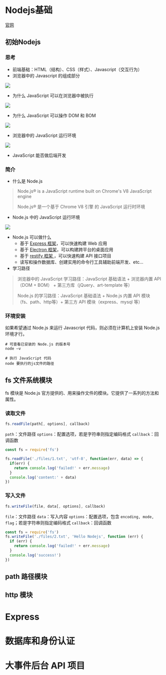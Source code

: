 

# Nodejs基础

[官网](https://nodejs.org/zh-cn/)



## 初始Nodejs

### 思考

- 前端基础：HTML（结构）、CSS（样式）、Javascript（交互行为）
- 浏览器中的 Javascript 的组成部分

![](https://notes2021.oss-cn-beijing.aliyuncs.com/2021/image-20221204103959356.png)



- 为什么 JavaScript 可以在浏览器中被执行

![](https://notes2021.oss-cn-beijing.aliyuncs.com/2021/image-20221204104636509.png)

- 为什么 JavaScript 可以操作 DOM 和 BOM

![](https://notes2021.oss-cn-beijing.aliyuncs.com/2021/image-20221204104940020.png)

- 浏览器中的 JavaScript 运行环境

![](https://notes2021.oss-cn-beijing.aliyuncs.com/2021/image-20221204105049799.png)

- JavaScript 能否做后端开发



### 简介

- 什么是 Node.js

> Node.js® is a JavaScript runtime built on Chrome's V8 JavaScript engine
>
> Node.js® 是一个基于 Chrome V8 引擎 的 JavaScript 运行时环境



- Node.js 中的 JavaScript 运行环境

![](https://notes2021.oss-cn-beijing.aliyuncs.com/2021/image-20221204105556619.png)



- Node.js 可以做什么
  - 基于 [Express 框架](http://www.expressjs.com.cn/)，可以快速构建 Web 应用
  - 基于 [Electron 框架](https://electronjs.org/)，可以构建跨平台的桌面应用
  - 基于 [restify 框架 ](http://restify.com/)，可以快速构建 API 接口项目
  - 读写和操作数据库、创建实用的命令行工具辅助前端开发、etc…
- 学习路径
> 浏览器中的 JavaScript 学习路径：JavaScript 基础语法 + 浏览器内置 API（DOM + BOM） + 第三方库（jQuery、art-template 等）
>
> Node.js 的学习路径：JavaScript 基础语法 + Node.js 内置 API 模块（fs、path、http等）+ 第三方 API 模块（express、mysql 等）

### 环境安装
如果希望通过 Node.js 来运行 Javascript 代码，则必须在计算机上安装 Node.js 环境才行。

```shell
# 可查看已安装的 Node.js 的版本号
node –v

# 执行 JavaScript 代码
node 要执行的js文件的路径
```

## fs 文件系统模块
fs 模块是 Node.js 官方提供的、用来操作文件的模块。它提供了一系列的方法和属性。


### 读取文件

```javascript
fs.readFile(path[, options], callback)
```

`path`：文件路径
`options`：配置选项，若是字符串则指定编码格式
`callback`：回调函数



```javascript
const fs = require('fs')

fs.readFile('./files/1.txt', 'utf-8', function(err, data) => {
  if(err) {
    return console.log('failed!' + err.message)
  }
  console.log('content:' + data)
})

```





### 写入文件

```javascript
fs.writeFile(file, data[, options], callback)
```
`file`：文件路径
`data`：写入内容
`options`：配置选项，包含 `encoding, mode, flag`；若是字符串则指定编码格式
`callback`：回调函数
```javascript
const fs = require('fs')
fs.writeFile('./files/2.txt', 'Hello Nodejs', function (err) {
  if (err) {
    return console.log('failed!' + err.message)
  }
  console.log('success!')
})
```











## path 路径模块



## http 模块





# Express





# 数据库和身份认证





# 大事件后台 API 项目

























